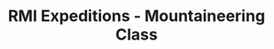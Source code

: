 ---
title: "RMI Expeditions - Mountaineering Class"
url: /ashford/rmi-expeditions-mountaineering-class/
shop: outdoor
---